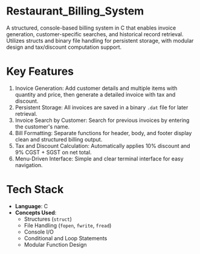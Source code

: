 # Restaurant_Billing_System
A structured, console-based billing system in C that enables invoice generation, customer-specific searches, and historical record retrieval. Utilizes structs and binary file handling for persistent storage, with modular design and tax/discount computation support.

# Key Features
1. Inovice Generation: Add customer details and multiple items with quantity and price, then generate a detailed invoice with tax and discount.
2. Persistent Storage: All invoices are saved in a binary `.dat` file for later retrieval.
3. Invoice Search by Customer:  Search for previous invoices by entering the customer's name.
4. Bill Formatting: Separate functions for header, body, and footer display clean and structured billing output.
5. Tax and Discount Calculation:  Automatically applies 10% discount and 9% CGST + SGST on net total.
6. Menu-Driven Interface:  Simple and clear terminal interface for easy navigation.

# Tech Stack
- **Language**: C  
- **Concepts Used**:  
  - Structures (`struct`)  
  - File Handling (`fopen`, `fwrite`, `fread`)  
  - Console I/O  
  - Conditional and Loop Statements
  - Modular Function Design

